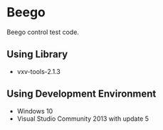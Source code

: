 # Beego

Beego control test code.

## Using Library
* vxv-tools-2.1.3

## Using Development Environment
* Windows 10
* Visual Studio Community 2013 with update 5
